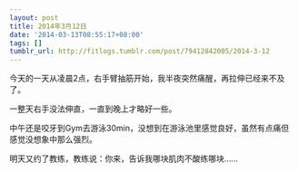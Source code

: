 ```yaml
---
layout: post
title: 2014年3月12日
date: '2014-03-13T08:55:17+08:00'
tags: []
tumblr_url: http://fitlogs.tumblr.com/post/79412842005/2014-3-12
---
```

今天的一天从凌晨2点，右手臂抽筋开始，我半夜突然痛醒，再拉伸已经来不及了。

一整天右手没法伸直，一直到晚上才略好一些。

中午还是咬牙到Gym去游泳30min，没想到在游泳池里感觉良好，虽然有点痛但感觉没想象中那么强烈。

明天又约了教练，教练说：你来，告诉我哪块肌肉不酸练哪块……
